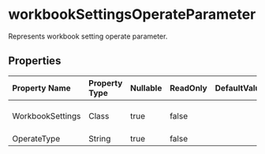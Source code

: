 # **workbookSettingsOperateParameter**

Represents workbook setting operate parameter. 

## **Properties**

| Property Name | Property Type | Nullable |  ReadOnly | DefaultValue | Description | 
| :- | :- | :- |:- |  :- | :- |
|WorkbookSettings|Class|true|false |  |Represents workbook setting.|
|OperateType|String|true|false |  ||

